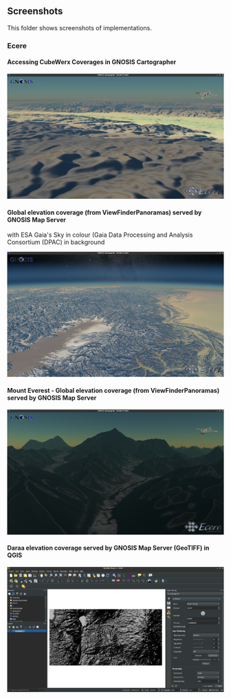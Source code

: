 ## Screenshots

This folder shows screenshots of implementations.

### Ecere

#### Accessing CubeWerx Coverages in GNOSIS Cartographer

![CubeWerx Coverage in GNOSIS Cartographer](./ecere-CubeWerxCoverages.png)

#### Global elevation coverage (from ViewFinderPanoramas) served by GNOSIS Map Server
with ESA Gaia's Sky in colour (Gaia Data Processing and Analysis Consortium (DPAC) in background

![Global elevation coverage](./ecere-GNOSISServerCoverages.png)

#### Mount Everest - Global elevation coverage (from ViewFinderPanoramas) served by GNOSIS Map Server

![Mount Everest](./ecere-GNOSISServerCoverage.png)

#### Daraa elevation coverage served by GNOSIS Map Server (GeoTIFF) in QGIS

![GNOSIS Map Server Coverage in QGIS](ecere-GNOSISServerCoverage-QGIS.png)
